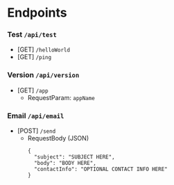 # Endpoints

### Test `/api/test`

* [GET] `/helloWorld`
* [GET] `/ping`

### Version `/api/version`

* [GET] `/app`
    - RequestParam: `appName`

### Email `/api/email`

* [POST] `/send`
    - RequestBody (JSON)
      ```
      {
        "subject": "SUBJECT HERE",
        "body": "BODY HERE",
        "contactInfo": "OPTIONAL CONTACT INFO HERE"
      }
      ```